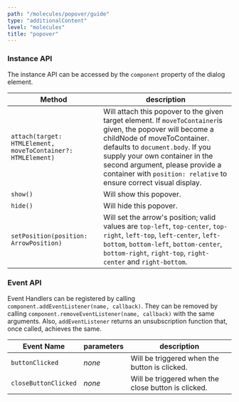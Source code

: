 ```yaml
---
path: "/molecules/popover/guide"
type: "additionalContent"
level: "molecules"
title: "popover"
---
```


### Instance API

The instance API can be accessed by the `component` property of the dialog element.

| Method                                                       | description                                                                                                                                                                                                                                                                                                              |
| ------------------------------------------------------------ | ------------------------------------------------------------------------------------------------------------------------------------------------------------------------------------------------------------------------------------------------------------------------------------------------------------------------ |
| `attach(target: HTMLElement, moveToContainer?: HTMLElement)` | Will attach this popover to the given target element. If `moveToContainer`is given, the popover will become a childNode of moveToContainer. defaults to `document.body`. If you supply your own container in the second argument, please provide a container with `position: relative` to ensure correct visual display. |
| `show()`                                                     | Will show this popover.                                                                                                                                                                                                                                                                                                  |
| `hide()`                                                     | Will hide this popover.                                                                                                                                                                                                                                                                                                  |
| `setPosition(position: ArrowPosition)`                       | Will set the arrow's position; valid values are `top-left`, `top-center`, `top-right`, `left-top`, `left-center`, `left-bottom`, `bottom-left`, `bottom-center`, `bottom-right`, `right-top`, `right-center` and `right-bottom`.                                                                                         |

### Event API

Event Handlers can be registered by calling `component.addEventListener(name, callback)`. They can be removed by calling `component.removeEventListener(name, callback)` with the same arguments. Also, `addEventListener` returns an unsubscription function that, once called, achieves the same.

| Event Name           | parameters | description                                         |
| -------------------- | ---------- | --------------------------------------------------- |
| `buttonClicked`      | _none_     | Will be triggered when the button is clicked.       |
| `closeButtonClicked` | _none_     | Will be triggered when the close button is clicked. |


